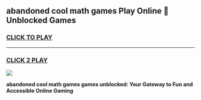 
## abandoned cool math games Play Online 👋 Unblocked Games
<h3>
<a href="https://news.freeplayer.one?title=abandoned_cool_math_games&ref=17CMG">CLICK TO PLAY</a></h3>
<hr>

<h3>
<a href="https://news.freeplayer.one?title=abandoned_cool_math_games&ref=17CMG">CLICK 2 PLAY</a>
  
</h3>

<a href="https://news.freeplayer.one?title=abandoned_cool_math_games&ref=17CMG/"><img src="https://clearcache.store/games.png"></a>


**abandoned cool math games games unblocked: Your Gateway to Fun and Accessible Online Gaming**
